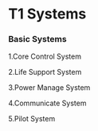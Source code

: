 # T1 Systems

### Basic Systems

1.Core Control System

2.Life Support System

3.Power Manage System

4.Communicate System

5.Pilot System

